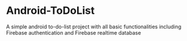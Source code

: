 # Android-ToDoList
A simple android to-do-list project with all basic functionalities including Firebase authentication and Firebase realtime database
